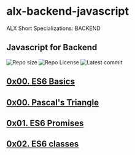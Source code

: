 # alx-backend-javascript
ALX Short Specializations: BACKEND
## Javascript for Backend
![Repo size](https://img.shields.io/github/repo-size/AishaKhalfan/alx-backend-javascript)
![Repo License](https://img.shields.io/github/license/AishaKhalfan/alx-backend-javascript.svg)
![Latest commit](https://img.shields.io/github/last-commit/AishaKhalfan/alx-backend-javascript/master?style=round-square)

## [0x00. ES6 Basics](https://github.com/AishaKhalfan/alx-backend-javascript/tree/main/0x00-ES6_basic)
## [0x00. Pascal's Triangle]()
## [0x01. ES6 Promises]()
## [0x02. ES6 classes]()
## 
